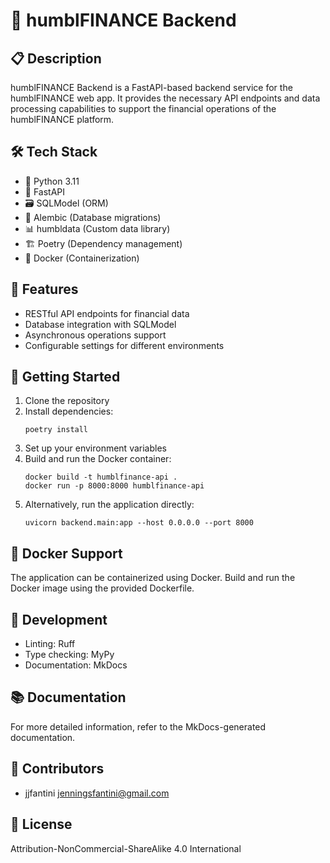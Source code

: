 # 🏦 humblFINANCE Backend

## 📋 Description

humblFINANCE Backend is a FastAPI-based backend service for the humblFINANCE web app. It provides the necessary API endpoints and data processing capabilities to support the financial operations of the humblFINANCE platform.

## 🛠️ Tech Stack

- 🐍 Python 3.11
- 🚀 FastAPI
- 🗃️ SQLModel (ORM)
- 🔄 Alembic (Database migrations)
- 📊 humbldata (Custom data library)
- 🏗️ Poetry (Dependency management)
- 🐳 Docker (Containerization)

## 🌟 Features

- RESTful API endpoints for financial data
- Database integration with SQLModel
- Asynchronous operations support
- Configurable settings for different environments

## 🚀 Getting Started

1. Clone the repository
2. Install dependencies:
   ```
   poetry install
   ```
3. Set up your environment variables
4. Build and run the Docker container:
   ```
   docker build -t humblfinance-api .
   docker run -p 8000:8000 humblfinance-api
   ```
5. Alternatively, run the application directly:
   ```
   uvicorn backend.main:app --host 0.0.0.0 --port 8000
   ```

## 🐳 Docker Support

The application can be containerized using Docker. Build and run the Docker image using the provided Dockerfile.

## 🧪 Development

- Linting: Ruff
- Type checking: MyPy
- Documentation: MkDocs

## 📚 Documentation

For more detailed information, refer to the MkDocs-generated documentation.

## 👥 Contributors

- jjfantini <jenningsfantini@gmail.com>

## 📄 License

Attribution-NonCommercial-ShareAlike 4.0 International